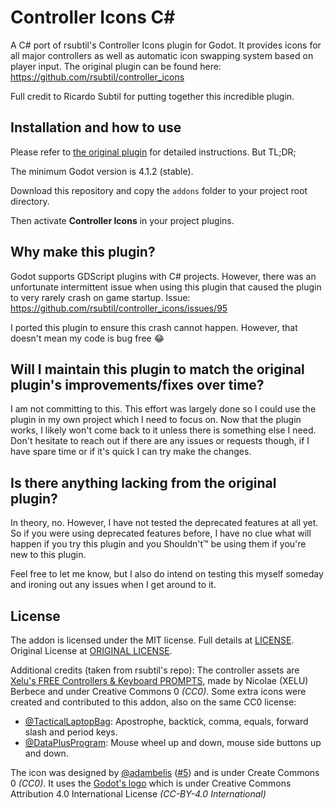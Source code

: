 # Controller Icons C#
A C# port of rsubtil's Controller Icons plugin for Godot. It provides icons for all major controllers as well as automatic icon swapping system based on player input. The original plugin can be found here: https://github.com/rsubtil/controller_icons

Full credit to Ricardo Subtil for putting together this incredible plugin.

## Installation and how to use
Please refer to [the original plugin](https://github.com/rsubtil/controller_icons) for detailed instructions. But TL;DR;

The minimum Godot version is 4.1.2 (stable).

Download this repository and copy the `addons` folder to your project root directory.

Then activate **Controller Icons** in your project plugins.

## Why make this plugin?
Godot supports GDScript plugins with C# projects. However, there was an unfortunate intermittent issue when using this plugin that caused the plugin to very rarely crash on game startup. Issue: https://github.com/rsubtil/controller_icons/issues/95

I ported this plugin to ensure this crash cannot happen. However, that doesn't mean my code is bug free 😂

## Will I maintain this plugin to match the original plugin's improvements/fixes over time?
I am not committing to this. This effort was largely done so I could use the plugin in my own project which I need to focus on. Now that the plugin works, I likely won't come back to it unless there is something else I need. Don't hesitate to reach out if there are any issues or requests though, if I have spare time or if it's quick I can try make the changes.

## Is there anything lacking from the original plugin?
In theory, no. However, I have not tested the deprecated features at all yet. So if you were using deprecated features before, I have no clue what will happen if you try this plugin and you Shouldn't™ be using them if you're new to this plugin.

Feel free to let me know, but I also do intend on testing this myself someday and ironing out any issues when I get around to it.

## License

The addon is licensed under the MIT license. Full details at [LICENSE](LICENSE). Original License at [ORIGINAL LICENSE](ORIGINAL_LICENSE).

Additional credits (taken from rsubtil's repo):
The controller assets are [Xelu's FREE Controllers & Keyboard PROMPTS](https://thoseawesomeguys.com/prompts/), made by Nicolae (XELU) Berbece and under Creative Commons 0 _(CC0)_. Some extra icons were created and contributed to this addon, also on the same CC0 license:

- [@TacticalLaptopBag](https://github.com/TacticalLaptopBag): Apostrophe, backtick, comma, equals, forward slash and period keys.
- [@DataPlusProgram](https://github.com/DataPlusProgram): Mouse wheel up and down, mouse side buttons up and down.

The icon was designed by [@adambelis](https://github.com/adambelis) ([#5](https://github.com/rsubtil/controller_icons/pull/5)) and is under Create Commons 0 _(CC0)_. It uses the [Godot's logo](https://github.com/godotengine/godot/blob/master/icon.svg) which is under Creative Commons Attribution 4.0 International License _(CC-BY-4.0 International)_
